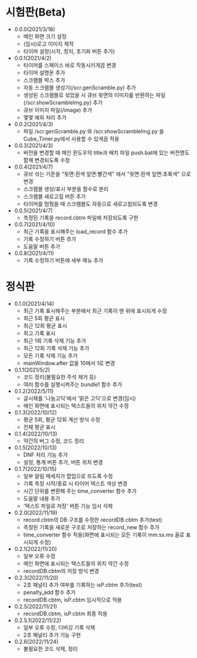 # 시험판(Beta)
* 0.0.0(2021/3/18)
    * 메인 화면 크기 설정
    * (임시)로고 이미지 제작
    * 타이머 설정(시작, 정지, 초기화 버튼 추가)
* 0.0.1(2021/4/2)
    * 타이머를 스페이스 바로 작동시키게끔 변경
    * 타이머 설명문 추가
    * 스크램블 박스 추가
    * 자동 스크램블 생성기(/scr.genScramble.py) 추가
    * 생성된 스크램블로 섞었을 시 큐브 윗면의 이미지를 반환하는 파일(/scr.showScrambleImg.py) 추가
    * 큐브 이미지 파일(/image) 추가
    * 몇몇 예외 처리 추가
* 0.0.2(2021/4/3)
    * 파일 /scr.genScramble.py 와 /scr.showScrambleImg.py 을 Cube_Timer.py에서 사용할 수 있게끔 적용
* 0.0.3(2021/4/3)
    * 버전을 변경할 때 메인 윈도우의 title과 배치 파일 push.bat에 있는 버전명도 함께 변경되도록 수정
* 0.0.4(2021/4/7)
    * 큐브 섞는 기준을 "윗면:흰색 앞면:빨간색" 에서 "윗면:흰색 앞면:초록색" 으로 변경
    * 스크램블 생성/표시 부분을 함수로 분리
    * 스크램블 새로고침 버튼 추가
    * 타이머를 멈췄을 때 스크램블도 자동으로 새로고침되도록 변경
* 0.0.5(2021/4/7)
    * 측정된 기록을 record.cbtm 파일에 저장되도록 구현
* 0.0.7(2021/4/10)
    * 최근 기록을 표시해주는 load_record 함수 추가
    * 기록 수정하기 버튼 추가
    * 도움말 버튼 추가
* 0.0.8(2021/4/11)
    * 기록 수정하기 버튼에 세부 메뉴 추가

# 정식판
* 0.1.0(2021/4/14)
    * 최근 기록 표시해주는 부분에서 최근 기록이 맨 위에 표시되게 수정
    * 최근 5회 평균 표시
    * 최근 12회 평균 표시
    * 최고 기록 표시
    * 최근 1회 기록 삭제 기능 추가
    * 최근 12회 기록 삭제 기능 추가
    * 모든 기록 삭제 기능 추가
    * mainWindow.after 값을 10에서 1로 변경
* 0.1.1(2021/5/2)
    * 코드 정리(불필요한 주석 제거 등)
    * 여러 함수를 실행시켜주는 bundle1 함수 추가
* 0.1.2(2022/5/11)
    * 글시체를 '나눔고딕'에서 '맑은 고딕'으로 변경(임시)
    * 메인 화면에 표시되는 텍스트들의 위치 약간 수정
* 0.1.3(2022/10/12)
    * 평균 5회, 평균 12회 계산 방식 수정
    * 전체 평균 표시
* 0.1.4(2022/10/13)
    * 약간의 버그 수정, 코드 정리
* 0.1.5(2022/10/13)
    * DNF 처리 기능 추가
    * 설정, 통계 버튼 추가, 버튼 위치 변경
* 0.1.7(2022/10/15)
    * 일부 알림 메세지가 팝업으로 뜨도록 수정
    * 기록 측정 시작/종료 시 타이머 텍스트 색상 변경
    * 시간 단위를 변환해 주는 time_converter 함수 추가
    * 도움말 내용 추가
    * '텍스트 파일로 저장' 버튼 기능 임시 삭제
* 0.2.0(2022/11/19)
    * record.cbtm의 DB 구조를 수정한 recordDB.cbtm 추가(test)
    * 측정된 기록을 새로운 구조로 저장하는 record_new 함수 추가
    * time_converter 함수 적용(화면에 표시되는 모든 기록이 mm:ss.ms 꼴로 표시되게 수정)
* 0.2.1(2022/11/20)
    * 일부 오류 수정
    * 메인 화면에 표시되는 텍스트들의 위치 약간 수정
    * recordDB.cbtm의 저장 방식 변경
* 0.2.3(2022/11/20)
    * 2초 패널티 추가 여부를 기록하는 isP.cbtm 추가(test)
    * penalty_add 함수 추가
    * recordDB.cbtm, isP.cbtm 임시적으로 적용
* 0.2.5(2022/11/21)
    * recordDB.cbtm, isP.cbtm 최종 적용
* 0.2.5.1(2022/11/22)
    * 일부 오류 수정, 디버깅 기록 삭제
    * 2초 패널티 추가 기능 구현
* 0.2.6(2022/11/24)
    * 불필요한 코드 삭제, 정리